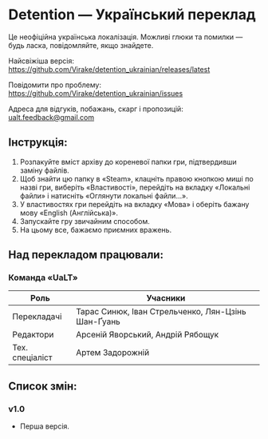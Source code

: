 # Detention — Український переклад

Це неофіційна українська локалізація. Можливі глюки та помилки — будь ласка, повідомляйте, якщо знайдете.

Найсвіжіша версія: https://github.com/Virake/detention_ukrainian/releases/latest

Повідомити про проблему: https://github.com/Virake/detention_ukrainian/issues

Адреса для відгуків, побажань, скарг і пропозицій: [ualt.feedback@gmail.com](mailto:ualt.feedback@gmail.com)

## Інструкція:

1) Розпакуйте вміст архіву до кореневої папки гри, підтвердивши заміну файлів.
2) Щоб знайти цю папку в «Steam», клацніть правою кнопкою миші по назві гри, виберіть «Властивості», перейдіть на вкладку «Локальні файли» і натисніть «Оглянути локальні файли…».
5) У властивостях гри перейдіть на вкладку «Мова» і оберіть бажану мову «English (Англійська)».
6) Запускайте гру звичайним способом.
7) На цьому все, бажаємо приємних вражень.

## Над перекладом працювали:

### Команда «UaLT»

| Роль            | Учасники                                            |
| --------------- | --------------------------------------------------- |
| Перекладачі     | Тарас Синюк, Іван Стрельченко, Лян-Цзінь Шан-Ґуань  |
| Редактори       | Арсеній Яворський, Андрій Рябощук                   |
| Тех. спеціаліст | Артем Задорожній                                    |

## Список змін:

### v1.0

- Перша версія.
